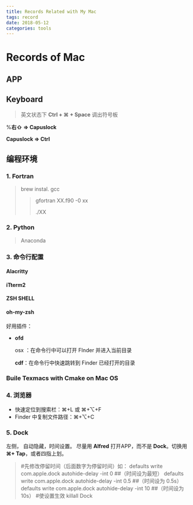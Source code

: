 ```yaml
---
title: Records Related with My Mac
tags: record
date: 2018-05-12
categories: tools
---
```

# Records of Mac

## APP


## Keyboard

> 英文状态下 **Ctrl + ⌘ + Space** 调出符号板

%**右⇧ => Capuslock**

**Capuslock => Ctrl**


## 编程环境

### 1. Fortran

> brew instal. gcc
>
> > gfortran XX.f90 -0 xx
> >
> > ./XX

### 2. Python

> Anaconda

### 3. 命令行配置

#### **Alacritty**
#### **iTterm2**

#### ZSH SHELL

#### oh-my-zsh

好用插件：

- **ofd**

  osx ：在命令行中可以打开 FInder 并进入当前目录

  **cdf**：在命令行中快速跳转到 Finder 已经打开的目录

### Buile Texmacs with Cmake on Mac OS


### 4. 浏览器

- 快速定位到搜索栏：⌘+L  或  ⌘+⌥+F
- Finder 中复制文件路径：⌘+⌥+C

### 5. Dock

左侧， 自动隐藏，时间设置。 尽量用 **Alfred** 打开APP，而不是 **Dock**。切换用 **⌘+ Tap**，或者四指上划。

> \#先修改停留时间（后面数字为停留时间）如：
> defaults write com.apple.dock autohide-delay -int 0      ##（时间设为最短）
> defaults write com.apple.dock autohide-delay -int 0.5    ##（时间设为 0.5s）
> defaults write com.apple.dock autohide-delay -int 10     ##（时间设为 10s）
> \#使设置生效
> killall Dock



